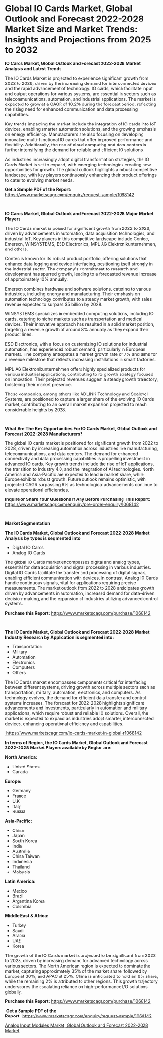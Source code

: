 <p><h1>Global IO Cards Market, Global Outlook and Forecast 2022-2028 Market Size and Market Trends: Insights and Projections from 2025 to 2032</h1></p><p><strong>IO Cards Market, Global Outlook and Forecast 2022-2028 Market Analysis and Latest Trends</strong></p>
<p><p>The IO Cards Market is projected to experience significant growth from 2022 to 2028, driven by the increasing demand for interconnected devices and the rapid advancement of technology. IO cards, which facilitate input and output operations for various systems, are essential in sectors such as telecommunications, automation, and industrial applications. The market is expected to grow at a CAGR of 10.2% during the forecast period, reflecting the rising need for enhanced communication and data processing capabilities.</p><p>Key trends impacting the market include the integration of IO cards into IoT devices, enabling smarter automation solutions, and the growing emphasis on energy efficiency. Manufacturers are also focusing on developing innovative multi-functional IO cards that offer improved performance and flexibility. Additionally, the rise of cloud computing and data centers is further intensifying the demand for reliable and efficient IO solutions.</p><p>As industries increasingly adopt digital transformation strategies, the IO Cards Market is set to expand, with emerging technologies creating new opportunities for growth. The global outlook highlights a robust competitive landscape, with key players continuously enhancing their product offerings to cater to evolving market needs.</p></p>
<p><strong>Get a Sample PDF of the Report:&nbsp;</strong> <a href="https://www.marketscagr.com/enquiry/request-sample/1068142?utm_campaign=2110&utm_medium=2&utm_source=Github&utm_content=ia&utm_term=21032025&utm_id=io-cards-market-global-outlook-and-forecast-2022-2028">https://www.marketscagr.com/enquiry/request-sample/1068142</a></p>
<p>&nbsp;</p>
<p><strong>IO Cards Market, Global Outlook and Forecast 2022-2028 Major Market Players</strong></p>
<p><p>The IO Cards market is poised for significant growth from 2022 to 2028, driven by advancements in automation, data acquisition technologies, and industrial IoT. Key players in this competitive landscape include Contec, Emerson, WINSYSTEMS, ESD Electronics, MPL AG Elektronikunternehmen, and others.</p><p>Contec is known for its robust product portfolio, offering solutions that enhance data logging and device interfacing, positioning itself strongly in the industrial sector. The company's commitment to research and development has spurred growth, leading to a forecasted revenue increase of approximately 10% annually. </p><p>Emerson combines hardware and software solutions, catering to various industries, including energy and manufacturing. Their emphasis on automation technology contributes to a steady market growth, with sales revenue expected to surpass $5 billion by 2028.</p><p>WINSYSTEMS specializes in embedded computing solutions, including IO cards, catering to niche markets such as transportation and medical devices. Their innovative approach has resulted in a solid market position, targeting a revenue growth of around 8% annually as they expand their product lines.</p><p>ESD Electronics, with a focus on customizing IO solutions for industrial automation, has experienced robust demand, particularly in European markets. The company anticipates a market growth rate of 7% and aims for a revenue milestone that reflects increasing installations in smart factories.</p><p>MPL AG Elektronikunternehmen offers highly specialized products for various industrial applications, contributing to its growth strategy focused on innovation. Their projected revenues suggest a steady growth trajectory, bolstering their market presence.</p><p>These companies, among others like ADLINK Technology and Sealevel Systems, are positioned to capture a larger share of the evolving IO Cards market, contributing to an overall market expansion projected to reach considerable heights by 2028.</p></p>
<p>&nbsp;</p>
<p><strong>What Are The Key Opportunities For IO Cards Market, Global Outlook and Forecast 2022-2028 Manufacturers?</strong></p>
<p><p>The global IO cards market is positioned for significant growth from 2022 to 2028, driven by increasing automation across industries like manufacturing, telecommunications, and data centers. The demand for enhanced connectivity and data processing capabilities is propelling investment in advanced IO cards. Key growth trends include the rise of IoT applications, the transition to Industry 4.0, and the integration of AI technologies. North America and Asia-Pacific are expected to lead in market share, while Europe exhibits robust growth. Future outlook remains optimistic, with projected CAGR surpassing 6% as technological advancements continue to elevate operational efficiencies.</p></p>
<p><strong>Inquire or Share Your Questions If Any Before Purchasing This Report:</strong> <a href="https://www.marketscagr.com/enquiry/pre-order-enquiry/1068142?utm_campaign=2110&utm_medium=2&utm_source=Github&utm_content=ia&utm_term=21032025&utm_id=io-cards-market-global-outlook-and-forecast-2022-2028">https://www.marketscagr.com/enquiry/pre-order-enquiry/1068142</a></p>
<p>&nbsp;</p>
<p><strong>Market Segmentation</strong></p>
<p><strong>The IO Cards Market, Global Outlook and Forecast 2022-2028 Market Analysis by types is segmented into:</strong></p>
<p><ul><li>Digital IO Cards</li><li>Analog IO Cards</li></ul></p>
<p><p>The global IO Cards market encompasses digital and analog types, essential for data acquisition and signal processing in various industries. Digital IO Cards facilitate the transfer and processing of digital signals, enabling efficient communication with devices. In contrast, Analog IO Cards handle continuous signals, vital for applications requiring precise measurements. The market outlook from 2022 to 2028 anticipates growth driven by advancements in automation, increased demand for data-driven decision-making, and the expansion of industries utilizing advanced control systems.</p></p>
<p><strong>Purchase this Report:&nbsp;</strong><a href="https://www.marketscagr.com/purchase/1068142?utm_campaign=2110&utm_medium=2&utm_source=Github&utm_content=ia&utm_term=21032025&utm_id=io-cards-market-global-outlook-and-forecast-2022-2028">https://www.marketscagr.com/purchase/1068142</a></p>
<p>&nbsp;</p>
<p><strong>The IO Cards Market, Global Outlook and Forecast 2022-2028 Market Industry Research by Application is segmented into:</strong></p>
<p><ul><li>Transportation</li><li>Military</li><li>Automation</li><li>Electronics</li><li>Computers</li><li>Others</li></ul></p>
<p><p>The IO Cards market encompasses components critical for interfacing between different systems, driving growth across multiple sectors such as transportation, military, automation, electronics, and computers. As technology evolves, the demand for efficient data transfer and control systems increases. The forecast for 2022-2028 highlights significant advancements and investments, particularly in automation and military applications, which require robust and reliable IO solutions. Overall, the market is expected to expand as industries adopt smarter, interconnected devices, enhancing operational efficiency and capabilities.</p></p>
<p><a href="https://www.marketscagr.com/io-cards-market-in-global-r1068142?utm_campaign=2110&utm_medium=2&utm_source=Github&utm_content=ia&utm_term=21032025&utm_id=io-cards-market-global-outlook-and-forecast-2022-2028">&nbsp;https://www.marketscagr.com/io-cards-market-in-global-r1068142</a></p>
<p><strong>In terms of Region, the IO Cards Market, Global Outlook and Forecast 2022-2028 Market Players available by Region are:</strong></p>
<p>
    <p> <strong> North America: </strong>
        <ul>
            <li>United States</li>
            <li>Canada</li>
        </ul>
        </p> 
    <p> <strong> Europe: </strong>
        <ul>
            <li>Germany</li>
            <li>France</li>
            <li>U.K.</li>
            <li>Italy</li>
            <li>Russia</li>
        </ul>
        </p> 
    <p> <strong> Asia-Pacific: </strong>
        <ul>
            <li>China</li>
            <li>Japan</li>
            <li>South Korea</li>
            <li>India</li>
            <li>Australia</li>
            <li>China Taiwan</li>
            <li>Indonesia</li>
            <li>Thailand</li>
            <li>Malaysia</li>
        </ul>
        </p> 
    <p> <strong> Latin America: </strong>
        <ul>
            <li>Mexico</li>
            <li>Brazil</li>
            <li>Argentina Korea</li>
            <li>Colombia</li>
        </ul>
        </p> 
    <p> <strong> Middle East & Africa: </strong>
        <ul>
            <li>Turkey</li>
            <li>Saudi</li>
            <li>Arabia</li>
            <li>UAE</li>
            <li>Korea</li>
        </ul>
    </p>
    </p>
<p><p>The growth of the IO Cards market is projected to be significant from 2022 to 2028, driven by increasing demand for advanced technology across various sectors. The North American region is expected to dominate the market, capturing approximately 35% of the market share, followed by Europe at 30%, and APAC at 25%. China is anticipated to hold an 8% share, while the remaining 2% is attributed to other regions. This growth trajectory underscores the escalating reliance on high-performance I/O solutions globally.</p></p>
<p><strong>Purchase this Report: </strong><a href="https://www.marketscagr.com/purchase/1068142?utm_campaign=2110&utm_medium=2&utm_source=Github&utm_content=ia&utm_term=21032025&utm_id=io-cards-market-global-outlook-and-forecast-2022-2028">https://www.marketscagr.com/purchase/1068142</a></p>
<p>&nbsp;<strong>Get a Sample PDF of the Report:&nbsp;&nbsp;</strong><a href="https://www.marketscagr.com/enquiry/request-sample/1068142?utm_campaign=2110&utm_medium=2&utm_source=Github&utm_content=ia&utm_term=21032025&utm_id=io-cards-market-global-outlook-and-forecast-2022-2028">https://www.marketscagr.com/enquiry/request-sample/1068142</a></p>
<p><strong></strong></p>
<p><p><a href="https://github.com/JakirUddin651/Market-Research-Report-List-2/blob/main/analog-input-modules-market-global-outlook-and-forecast-2022-2028-market.md?utm_campaign=2110&utm_medium=2&utm_source=Github&utm_content=ia&utm_term=21032025&utm_id=io-cards-market-global-outlook-and-forecast-2022-2028">Analog Input Modules Market, Global Outlook and Forecast 2022-2028 Market</a></p></p>